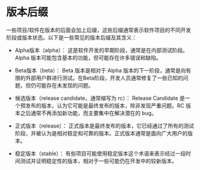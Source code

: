 # 版本后缀

一些项目/软件在版本的后面会加上后缀，这些后缀通常表示软件项目的不同开发阶段或版本状态。以下是一些常见的版本后缀及其含义：

- Alpha版本（alpha）： 这是软件开发的早期阶段，通常是在内部测试阶段。Alpha 版本可能包含基本的功能，但可能存在许多错误和缺陷。

- Beta版本（beta）： Beta 版本是相对于 Alpha 版本的下一阶段，通常是向有限的外部用户群进行测试。在Beta阶段，开发人员通常修复了一些已知的问题，但仍可能存在未发现的问题。

- 候选版本（release candidate，通常缩写为 rc）： Release Candidate 是一个预发布的版本，认为它可能是最终发布的版本，除非发现严重问题。RC 版本之后通常不再添加新功能，而主要集中在解决潜在的 bug。

- 正式版本（release）： 正式版本是最终发布的版本，它已经通过了所有的测试阶段，并被认为是相对稳定和可靠的版本。正式版本通常是面向广大用户的版本。

- 稳定版本（stable）： 有些项目可能使用稳定版本这个术语来表示经过一段时间测试并证明稳定性的版本，相对于一些可能仍在开发中的较新版本。